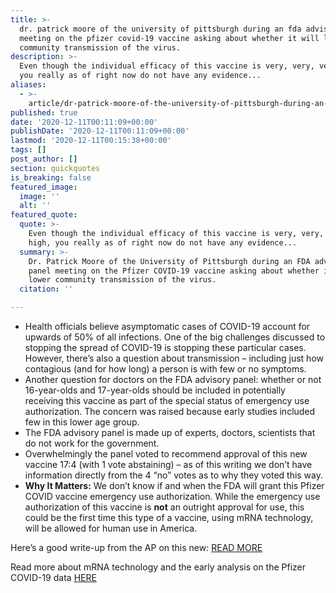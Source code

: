 ```yaml
---
title: >-
  dr. patrick moore of the university of pittsburgh during an fda advisory panel
  meeting on the pfizer covid-19 vaccine asking about whether it will lower
  community transmission of the virus.
description: >-
  Even though the individual efficacy of this vaccine is very, very, very high,
  you really as of right now do not have any evidence...
aliases:
  - >-
    article/dr-patrick-moore-of-the-university-of-pittsburgh-during-an-fda-advisory-panel-meeting-on-the-pfizer-covid-19-vaccine-asking-about-whether-it-will-lower-community-transmission-of-the-virus/
published: true
date: '2020-12-11T00:11:09+00:00'
publishDate: '2020-12-11T00:11:09+00:00'
lastmod: '2020-12-11T00:15:38+00:00'
tags: []
post_author: []
section: quickquotes
is_breaking: false
featured_image:
  image: ''
  alt: ''
featured_quote:
  quote: >-
    Even though the individual efficacy of this vaccine is very, very, very
    high, you really as of right now do not have any evidence...
  summary: >-
    Dr. Patrick Moore of the University of Pittsburgh during an FDA advisory
    panel meeting on the Pfizer COVID-19 vaccine asking about whether it will
    lower community transmission of the virus.
  citation: ''

---
```

*   Health officials believe asymptomatic cases of COVID-19 account for upwards of 50% of all infections. One of the big challenges discussed to stopping the spread of COVID-19 is stopping these particular cases. However, there’s also a question about transmission – including just how contagious (and for how long) a person is with few or no symptoms.
*   Another question for doctors on the FDA advisory panel: whether or not 16-year-olds and 17-year-olds should be included in potentially receiving this vaccine as part of the special status of emergency use authorization. The concern was raised because early studies included few in this lower age group.
*   The FDA advisory panel is made up of experts, doctors, scientists that do not work for the government.
*   Overwhelmingly the panel voted to recommend approval of this new vaccine 17:4 (with 1 vote abstaining) – as of this writing we don’t have information directly from the 4 “no” votes as to why they voted this way.
*   **Why It Matters:** We don’t know if and when the FDA will grant this Pfizer COVID vaccine emergency use authorization. While the emergency use authorization of this vaccine is **not** an outright approval for use, this could be the first time this type of a vaccine, using mRNA technology, will be allowed for human use in America.

Here’s a good write-up from the AP on this new: [READ MORE](\"https://apnews.com/article/us-experts-convene-pfizer-vaccine-virus-4a798b8073c845e60305479e4d94b786\")

Read more about mRNA technology and the early analysis on the Pfizer COVID-19 data [HERE](\"https://www.smarthernews.com/pfizer-vaccine-data-before-fda-panel/\")